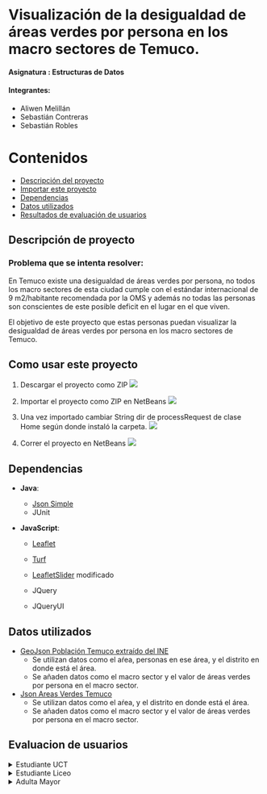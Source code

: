 # Visualización de la desigualdad de áreas verdes por persona en los macro sectores de Temuco.

#### Asignatura : Estructuras de Datos
#### Integrantes: 
+ Aliwen Melillán
+ Sebastián Contreras
+ Sebastián Robles

# Contenidos

   * [Descripción del proyecto](#descripción-de-proyecto)
   * [Importar este proyecto](#como-usar-este-proyecto)
   * [Dependencias](#dependencias)
   * [Datos utilizados](#datos-utilizados)
   * [Resultados de evaluación de usuarios](#evaluacion-de-usuarios)   
   
## Descripción de proyecto
### Problema que se intenta resolver:
En Temuco existe una desigualdad de áreas verdes por persona, no todos los macro sectores de esta ciudad cumple con el estándar internacional de 9 m2/habitante recomendada por la OMS y además no todas las personas son conscientes de este posible deficit en el lugar en el que viven.

El objetivo de este proyecto que estas personas puedan visualizar la desigualdad de áreas verdes por persona en los macro sectores de Temuco.


## Como usar este proyecto

1. Descargar el proyecto como ZIP 
![](https://i.imgur.com/7g0QZNs.png)

2. Importar el proyecto como ZIP en NetBeans
![](https://i.imgur.com/HfA1XpY.png)

3. Una vez importado cambiar String dir de processRequest de clase Home según donde instaló la carpeta.
![](https://i.imgur.com/0N2IAWa.png)

4. Correr el proyecto en NetBeans
![](https://i.imgur.com/CsiBokA.png)

## Dependencias

+ **Java**: 
  + [Json Simple](https://code.google.com/archive/p/json-simple/)
  + JUnit

+ **JavaScript**:

  + [Leaflet](https://leafletjs.com/)

  + [Turf](https://github.com/Turfjs/turf)

  + [LeafletSlider](https://github.com/dwilhelm89/LeafletSlider) modificado

  + JQuery

  + JQueryUI
  
## Datos utilizados

+ [GeoJson Población Temuco extraído del INE](http://ine-chile.maps.arcgis.com/apps/webappviewer/index.html?id=bc3cfbd4feec49699c11e813ae9a629f)
  + Se utilizan datos como el aŕea, personas en ese área, y el distrito en donde está el área.
  + Se añaden datos como el macro sector y el valor de áreas verdes por persona en el macro sector.
+ [Json Areas Verdes Temuco](http://datos.cedeus.cl/layers/geonode:areas_verdes_prc)
  + Se utilizan datos como el aŕea, y el distrito en donde está el área.
  + Se añaden datos como el macro sector y el valor de áreas verdes por persona en el macro sector.
  
  
  
## Evaluacion de usuarios

<details><summary>Estudiante UCT</summary>
<p>

<img src="https://i.imgur.com/gZYrgo3.jpg" alt="Estudiante UCTt" width="500" height="300">

#### Observaciones
* __¿Estima si en el lugar en el que vive existe escasez de áreas verdes?__
  - No.
* __¿Fue necesario explicarle lo que mostraba el mapa?__
  - No, con la leyenda mostrada en el mapa fue suficiente.
* __¿Le fue posible encontrar su sector y verificar si había escasez de áreas verdes?__
  - Sí, su sector era Pueblo Nuevo.



</p>
</details>

<details><summary>Estudiante Liceo</summary>
<p>
  
<img src="https://i.imgur.com/r8OTf9y.jpg" alt="Estudiante Liceo" width="500" height="300">

#### Observaciones
* __¿Estima si en el lugar en el que vive existe escasez de áreas verdes?__
  - No.
* __¿Fue necesario explicarle lo que mostraba el mapa?__
  - Sí, no fue suficiente con lo que se mostraba en la leyenda del mapa.
* __¿Le fue posible encontrar su sector y verificar si había escasez de áreas verdes?__
  - Sí, su sector era Pueblo Nuevo.


</p>
</details>

<details><summary>Adulta Mayor</summary>
<p>
  
<img src="https://lh3.googleusercontent.com/OmeLvohdoiuFUvF9OcZiBtW7cIxLcQbHJKF2ip-y9dtc-YppORElcvWg1YEH0hP2fO4bhblpKex8TPOxPkZ3=w1301-h658" alt="Adulta Mayor" width="500" height="300">

#### Observaciones
* __¿Estima si en el lugar en el que vive existe escasez de áreas verdes?__
  - No, al contrario,piensa que el sector en donde vive hay muchas áreas verdes.
* __¿Fue necesario explicarle lo que mostraba el mapa?__
  - Sí, por problemas de visión. Con explicar el modo de uso y herramientas de la página lo entendió mejor.
* __¿Le fue posible encontrar su sector y verificar si había escasez de áreas verdes?__
  - En un principio no, pero al mover el mapa logró encontrar el sector. Su sector era Labranza y se dió cuenta que habia menos áreas verdes de lo que pensaba.


</p>
</details>




